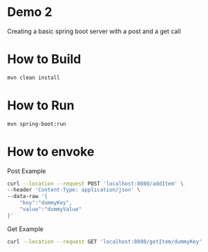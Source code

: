 # Demo 2

Creating a basic spring boot server with a post and a get call

# How to Build

```bash
mvn clean install
```

# How to Run

```bash
mvn spring-boot:run
```

# How to envoke

Post Example

```bash
curl --location --request POST 'localhost:8080/addItem' \
--header 'Content-Type: application/json' \
--data-raw '{
    "key":"dummyKey",
    "value":"dummyValue"
}'
```

Get Example

```bash
curl --location --request GET 'localhost:8080/getItem/dummyKey'
```